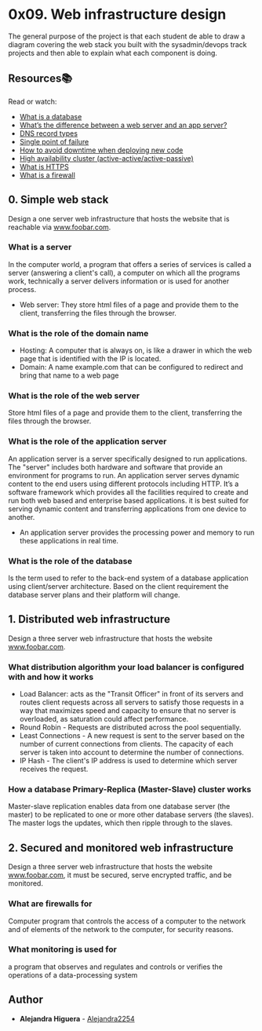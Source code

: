 # 0x09. Web infrastructure design

The general purpose of the project is that each student de able to draw a diagram covering the web stack you built with the sysadmin/devops track projects and then able to explain what each component is doing.

## Resources:books:
Read or watch:
* [What is a database](https://intranet.hbtn.io/rltoken/XLIOfzfuaxPQu39VQ0TLtw)
* [What’s the difference between a web server and an app server?](https://intranet.hbtn.io/rltoken/Nb8B47Y2D8SLqQMOKVoQyQ)
* [DNS record types](https://intranet.hbtn.io/rltoken/oAxMObOTX3Wx4KH_hCNw3g)
* [Single point of failure](https://intranet.hbtn.io/rltoken/wYpewVpIp9PSqqL27RPafg)
* [How to avoid downtime when deploying new code](https://intranet.hbtn.io/rltoken/Mlvynt0OgLQXrxjrC5Wlnw)
* [High availability cluster (active-active/active-passive)](https://intranet.hbtn.io/rltoken/POX3jE0S6TChQHSYQraYeQ)
* [What is HTTPS](https://intranet.hbtn.io/rltoken/N4BwU4wYDNW02kdzMiekFw)
* [What is a firewall](https://intranet.hbtn.io/rltoken/HrYI70d_nxUPZeufjUYzIw)


## 0. Simple web stack

Design a one server web infrastructure that hosts the website that is reachable via www.foobar.com.

### What is a server
In the computer world, a program that offers a series of services is called a server (answering a client's call), a computer on which all the programs work, technically a server delivers information or is used for another process.

* Web server: They store html files of a page and provide them to the client, transferring the files through the browser.

### What is the role of the domain name
* Hosting: A computer that is always on, is like a drawer in which the web page that is identified with the IP is located.
* Domain: A name example.com that can be configured to redirect and bring that name to a web page

### What is the role of the web server
Store html files of a page and provide them to the client, transferring the files through the browser.

### What is the role of the application server
An application server is a server specifically designed to run applications. The "server" includes both hardware and software that provide an environment for programs to run.
An application server serves dynamic content to the end users using different protocols including HTTP. It’s a software framework which provides all the facilities required to create and run both web based and enterprise based applications. it is best suited for serving dynamic content and transferring applications from one device to another.
* An application server provides the processing power and memory to run these applications in real time.
### What is the role of the database
Is the term used to refer to the back-end system of a database application using client/server architecture. Based on the client requirement the database server plans and their platform will change.

## 1. Distributed web infrastructure

Design a three server web infrastructure that hosts the website www.foobar.com.

### What distribution algorithm your load balancer is configured with and how it works
* Load Balancer:  acts as the "Transit Officer" in front of its servers and routes client requests across all servers to satisfy those requests in a way that maximizes speed and capacity to ensure that no server is overloaded, as saturation could affect performance.
* Round Robin - Requests are distributed across the pool sequentially.
* Least Connections - A new request is sent to the server based on the number of current connections from clients. The capacity of each server is taken into account to determine the number of connections.
* IP Hash - The client's IP address is used to determine which server receives the request.

### How a database Primary-Replica (Master-Slave) cluster works
Master-slave replication enables data from one database server (the master) to be replicated to one or more other database servers (the slaves). The master logs the updates, which then ripple through to the slaves. 

## 2. Secured and monitored web infrastructure

Design a three server web infrastructure that hosts the website www.foobar.com, it must be secured, serve encrypted traffic, and be monitored.

### What are firewalls for
Computer program that controls the access of a computer to the network and of elements of the network to the computer, for security reasons.
### What monitoring is used for
a program that observes and regulates and controls or verifies the operations of a data-processing system

## Author
* **Alejandra Higuera** - [Alejandra2254](https://github.com/Alejandra2254/)
